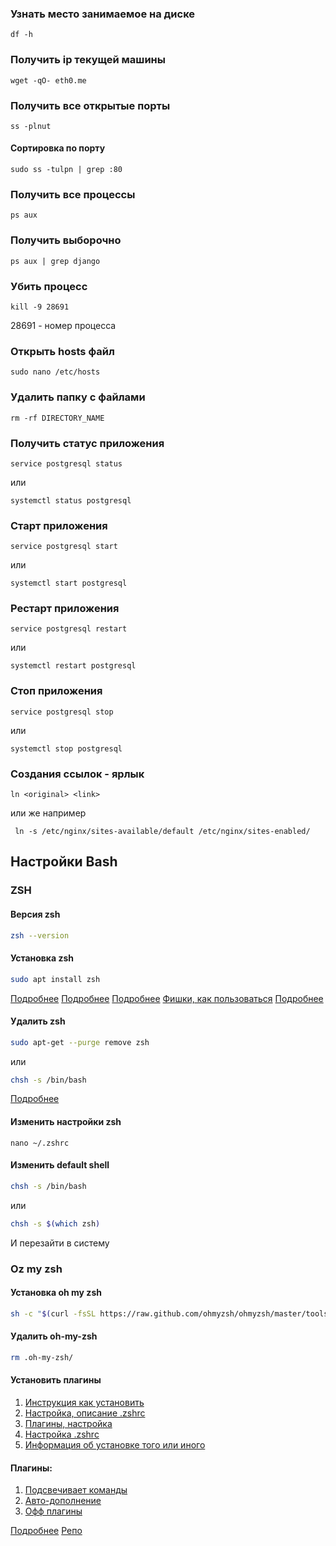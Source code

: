 ### Узнать место занимаемое на диске
`df -h`

### Получить ip текущей машины
```
wget -qO- eth0.me
```

### Получить все открытые порты 
```ss -plnut```
#### Сортировка по порту
```sudo ss -tulpn | grep :80```

### Получить все процессы
```
ps aux
```

### Получить выборочно
```
ps aux | grep django
```
    
### Убить процесс
```
kill -9 28691
```
28691 - номер процесса


### Открыть hosts файл
```
sudo nano /etc/hosts
```

### Удалить папку с файлами
```
rm -rf DIRECTORY_NAME
```

### Получить статус приложения
```
service postgresql status
```
или
```
systemctl status postgresql
```

### Старт приложения
```
service postgresql start
```
или
```
systemctl start postgresql
```

### Рестарт приложения
```
service postgresql restart
```
или
```
systemctl restart postgresql
```

### Стоп приложения
```
service postgresql stop
```
или
```
systemctl stop postgresql
```

### Cоздания ссылок - ярлык
```
ln <original> <link>
```
или же например
```
 ln -s /etc/nginx/sites-available/default /etc/nginx/sites-enabled/
 ```

## Настройки Bash
### ZSH
#### Версия zsh
```bash
zsh --version
```
#### Установка zsh
```bash
sudo apt install zsh
```
[Подробнее](https://losst.ru/nastrojka-zsh-i-oh-my-zsh)
[Подробнее](http://members.wolfram.com/meng/pages/computing/installing_and_configuring/installing_and_configuring_zsh/#.YXkjI5ozZhG)
[Подробнее](https://www.youtube.com/watch?v=HgI_DJEX0rk)
[Фишки, как пользоваться](https://www.youtube.com/watch?v=f3WUVtcR8YE)
[Подробнее]()

#### Удалить zsh
```bash
sudo apt-get --purge remove zsh
```
или
```bash
chsh -s /bin/bash
```
[Подробнее](https://ubuntugeeks.com/questions/156577/remove-zsh-from-ubuntu-16-04)

#### Изменить настройки zsh
```
nano ~/.zshrc
```

#### Изменить default shell
```bash
chsh -s /bin/bash
```
или
```bash
chsh -s $(which zsh)
```
И перезайти в систему

### Oz my zsh
#### Установка oh my zsh
```bash 
sh -c "$(curl -fsSL https://raw.github.com/ohmyzsh/ohmyzsh/master/tools/install.sh)"
```

#### Удалить oh-my-zsh
```bash
rm .oh-my-zsh/
```

#### Установить плагины
1. [Инструкция как установить](https://youtu.be/ZNHkS4EnXhQ)
2. [Настройка, описание .zshrc](https://dev-props.com/notes/zsh/)
5. [Плагины, настройка](https://losst.ru/nastrojka-zsh-i-oh-my-zsh)
6. [Настройка .zshrc](https://niklan.net/blog/149)
7. [Информация об установке того или иного](https://wiki.rtzra.ru/ubuntu/zsh-oh-my-zsh)


#### Плагины:
1. [Подсвечивает команды](https://github.com/zsh-users/zsh-syntax-highlighting/blob/master/INSTALL.md)
2. [Авто-дополнение](https://github.com/zsh-users/zsh-autosuggestions/blob/master/INSTALL.md)
3. [Офф плагины](https://github.com/ohmyzsh/ohmyzsh/wiki/Plugins)


[Подробнее](https://ohmyz.sh/#install)
[Репо](https://github.com/ohmyzsh/ohmyzsh)
